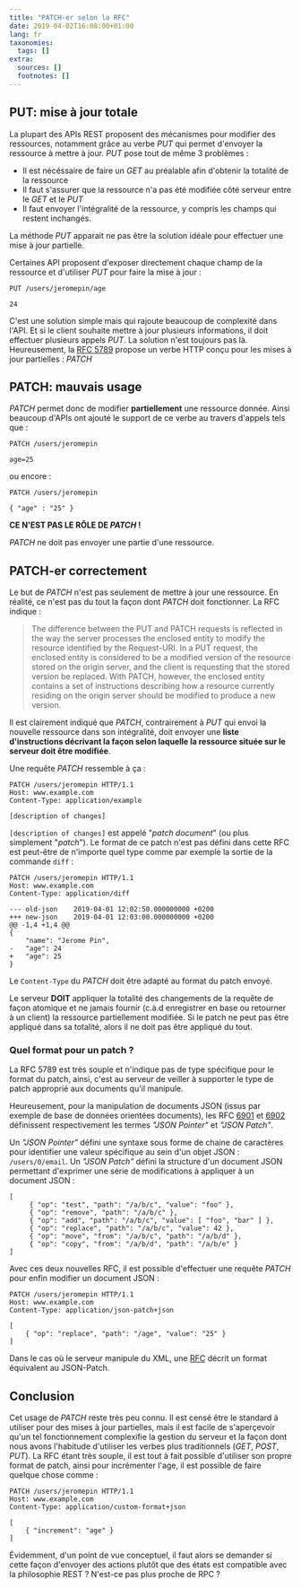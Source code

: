 ```yaml
---
title: "PATCH-er selon la RFC"
date: 2019-04-02T16:08:00+01:00
lang: fr
taxonomies:
  tags: []
extra:
  sources: []
  footnotes: []
---
```



## PUT: mise à jour totale

La plupart des APIs REST proposent des mécanismes pour modifier des ressources, notamment grâce au verbe _PUT_ qui permet d'envoyer la ressource à mettre à jour. _PUT_ pose tout de même 3 problèmes :

* Il est nécéssaire de faire un _GET_ au préalable afin d'obtenir la totalité de la ressource
* Il faut s'assurer que la ressource n'a pas été modifiée côté serveur entre le _GET_ et le _PUT_
* Il faut envoyer l'intégralité de la ressource, y compris les champs qui restent inchangés.

La méthode _PUT_ apparait ne pas être la solution idéale pour effectuer une mise à jour partielle.

Certaines API proposent d'exposer directement chaque champ de la ressource et d'utiliser _PUT_ pour faire la mise à jour :

```json,linenos
PUT /users/jeromepin/age

24
```

C'est une solution simple mais qui rajoute beaucoup de complexité dans l'API. Et si le client souhaite mettre à jour plusieurs informations, il doit effectuer plusieurs appels _PUT_. La solution n'est toujours pas là. Heureusement, la [RFC 5789](https://tools.ietf.org/html/rfc5789) propose un verbe HTTP conçu pour les mises à jour partielles : _PATCH_

## PATCH: mauvais usage

_PATCH_ permet donc de modifier **partiellement** une ressource donnée. Ainsi beaucoup d'APIs ont ajouté le support de ce verbe au travers d'appels tels que :

```json,linenos
PATCH /users/jeromepin

age=25
```

ou encore :

```json,linenos
PATCH /users/jeromepin

{ "age" : "25" }
```

**CE N'EST PAS LE RÔLE DE _PATCH_ !**

_PATCH_ ne doit pas envoyer une partie d'une ressource.


## PATCH-er correctement

Le but de _PATCH_ n'est pas seulement de mettre à jour une ressource. En réalité, ce n'est pas du tout la façon dont _PATCH_ doit fonctionner. La RFC indique :

> The difference between the PUT and PATCH requests is reflected in the way the server processes the enclosed entity to modify the resource identified by the Request-URI.  In a PUT request, the enclosed entity is considered to be a modified version of the resource stored on the origin server, and the client is requesting that the stored version be replaced.  With PATCH, however, the enclosed entity contains a set of instructions describing how a resource currently residing on the origin server should be modified to produce a new version.

Il est clairement indiqué que _PATCH_, contrairement à _PUT_ qui envoi la nouvelle ressource dans son intégralité, doit envoyer une **liste d'instructions décrivant la façon selon laquelle la ressource située sur le serveur doit être modifiée**.

Une requête _PATCH_ ressemble à ça :

```json,linenos
PATCH /users/jeromepin HTTP/1.1
Host: www.example.com
Content-Type: application/example

[description of changes]
```

`[description of changes]` est appelé "_patch document_" (ou plus simplement "_patch_"). Le format de ce patch n'est pas défini dans cette RFC est peut-être de n'importe quel type comme par exemple la sortie de la commande `diff` :

```json,linenos
PATCH /users/jeromepin HTTP/1.1
Host: www.example.com
Content-Type: application/diff

--- old-json	2019-04-01 12:02:50.000000000 +0200
+++ new-json	2019-04-01 12:03:00.000000000 +0200
@@ -1,4 +1,4 @@
{
    "name": "Jerome Pin",
-   "age": 24
+   "age": 25
}
```

Le `Content-Type` du _PATCH_ doit être adapté au format du patch envoyé.

Le serveur **DOIT** appliquer la totalité des changements de la requête de façon atomique et ne jamais fournir (c.à.d enregistrer en base ou retourner à un client) la ressource partiellement modifiée. Si le patch ne peut pas être appliqué dans sa totalité, alors il ne doit pas être appliqué du tout.


### Quel format pour un patch ?

La RFC 5789 est très souple et n'indique pas de type spécifique pour le format du patch, ainsi, c'est au serveur de veiller à supporter le type de patch approprié aux documents qu'il manipule.

Heureusement, pour la manipulation de documents JSON (issus par exemple de base de données orientées documents), les RFC [6901](https://tools.ietf.org/html/rfc6901) et [6902](https://tools.ietf.org/html/rfc6902) définissent respectivement les termes _"JSON Pointer"_ et _"JSON Patch"_.

Un _"JSON Pointer"_ défini une syntaxe sous forme de chaine de caractères pour identifier une valeur spécifique au sein d'un objet JSON : `/users/0/email`.
Un _"JSON Patch"_ défini la structure d'un document JSON permettant d'exprimer une série de modifications à appliquer à un document JSON :

```json,linenos
[
     { "op": "test", "path": "/a/b/c", "value": "foo" },
     { "op": "remove", "path": "/a/b/c" },
     { "op": "add", "path": "/a/b/c", "value": [ "foo", "bar" ] },
     { "op": "replace", "path": "/a/b/c", "value": 42 },
     { "op": "move", "from": "/a/b/c", "path": "/a/b/d" },
     { "op": "copy", "from": "/a/b/d", "path": "/a/b/e" }
]
```

Avec ces deux nouvelles RFC, il est possible d'effectuer une requête _PATCH_ pour enfin modifier un document JSON :

```json,linenos
PATCH /users/jeromepin HTTP/1.1
Host: www.example.com
Content-Type: application/json-patch+json

[
    { "op": "replace", "path": "/age", "value": "25" }
]
```

Dans le cas où le serveur manipule du XML, une [RFC](http://tools.ietf.org/html/rfc5261) décrit un format équivalent au JSON-Patch.

## Conclusion

Cet usage de _PATCH_ reste très peu connu. Il est censé être le standard à utiliser pour des mises à jour partielles, mais il est facile de s'aperçevoir qu'un tel fonctionnement complexifie la gestion du serveur et la façon dont nous avons l'habitude d'utiliser les verbes plus traditionnels (_GET_, _POST_, _PUT_). La RFC étant très souple, il est tout à fait possible d'utiliser son propre format de patch, ainsi pour incrémenter l'age, il est possible de faire quelque chose comme :

```json,linenos
PATCH /users/jeromepin HTTP/1.1
Host: www.example.com
Content-Type: application/custom-format+json

[
    { "increment": "age" }
]
```

Évidemment, d'un point de vue conceptuel, il faut alors se demander si cette façon d'envoyer des actions plutôt que des états est compatible avec la philosophie REST ? N'est-ce pas plus proche de RPC ?
